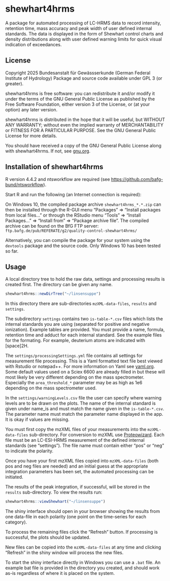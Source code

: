 
<!-- README.md is generated from README.Rmd. Please edit that file -->

# shewhart4hrms

<!-- badges: start -->
<!-- badges: end -->

A package for automated processing of LC-HRMS data to record intensity,
retention time, mass accuracy and peak width of user defined internal
standards. The data is displayed in the form of Shewhart control charts
and density distributions along with user defined warning limits for
quick visual indication of exceedances.

## License

Copyright 2025 Bundesanstalt für Gewässserkunde (German Federal
Institute of Hydrology) Package and source code available under GPL 3
(or greater).

shewhart4hrms is free software: you can redistribute it and/or modify it
under the terms of the GNU General Public License as published by the
Free Software Foundation, either version 3 of the License, or (at your
option) any later version.

shewhart4hrms is distributed in the hope that it will be useful, but
WITHOUT ANY WARRANTY; without even the implied warranty of
MERCHANTABILITY or FITNESS FOR A PARTICULAR PURPOSE. See the GNU General
Public License for more details.

You should have received a copy of the GNU General Public License along
with shewhart4hrms. If not, see [gnu.org](https://www.gnu.org/licenses).

## Installation of shewhart4hrms

R version 4.4.2 and ntsworkflow are required (see
<https://github.com/bafg-bund/ntsworkflow>).

Start R and run the following (an Internet connection is required):

On Windows 10, the compiled package archive `shewhart4hrms_*.*.zip` can
then be installed through the R-GUI menu “Packages” =\> “Install
packages from local files…” or through the RStudio menu “Tools” =\>
“Install Packages…” =\> “Install from” =\> “Package archive file”. The
compiled archive can be found on the BfG FTP server:
`ftp.bafg.de/pub/REFERATE/g2/quality-control-shewhart4hrms/`

Alternatively, you can compile the package for your system using the
`devtools` package and the source code. Only Windows 10 has been tested
so far.

## Usage

A local directory tree to hold the raw data, settings and processing
results is created first. The directory can be given any name.

``` r
shewhart4hrms::newDirTree("~/linsensuppe")
```

In this directory there are sub-directories `mzXML-data-files`,
`results` and `settings`.

The subdirectory `settings` contains two `is-table-*.csv` files which
lists the internal standards you are using (separated for positive and
negative ionization). Example tables are provided. You must provide a
name, formula, retention time and adduct for each internal standard. See
the example files for the formating. For example, deuterium atoms are
indicated with \[space\]2H.

The `settings/processingSettings.yml` file contains all settings for
measurement file processing. This is a Yaml formatted text file best
viewed with Rstudio or notepad++. For more information on Yaml see
[yaml.org](https://yaml.org/). Some default values used on a Sciex 6600
are already filled in but these will most likely be very different
depending on the mass spectrometer. Especially the `area_threshold_*`
parameter may be as high as 1e6 depending on the mass spectrometer used.

In the `settings/warningLevels.csv` file the user can specify where
warning levels are to be drawn on the plots. The name of the internal
standard is given under name_is and must match the name given in the
`is-table-*.csv`. The parameter name must match the parameter name
displayed in the app. It is okay if values are missing.

You must first copy the mzXML files of your measurements into the
`mzXML-data-files` sub-directory. For conversion to mzXML use
[Proteowizard](https://proteowizard.sourceforge.io). Each file must be
an LC-ESI-HRMS measurement of the defined internal standards (see
“settings”). The file name must contain either “pos” or “neg” to
indicate the polarity.

Once you have your first mzXML files copied into `mzXML-data-files`
(both pos and neg files are needed) and an initial guess at the
appropriate integration parameters has been set, the automated
processing can be initiated.

The results of the peak integration, if successful, will be stored in
the `results` sub-directory. To view the results run:

``` r
shewhart4hrms::viewShewhart("~/linsensuppe")
```

The shiny interface should open in your browser showing the results from
one data-file in each polarity (one point on the time-series for each
category).

To process the remaining files click the “Refresh” button. If processing
is successful, the plots should be updated.

New files can be copied into the `mzXML-data-files` at any time and
clicking “Refresh” in the shiny window will process the new files.

To start the shiny interface directly in Windows you can use a `.bat`
file. An example bat file is provided in the directory you created, and
should work as-is regardless of where it is placed on the system.
